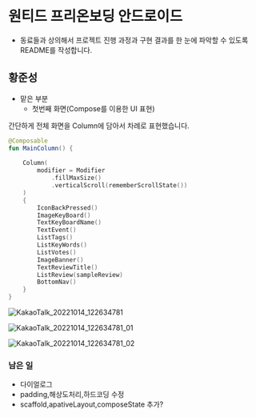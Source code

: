 # 원티드 프리온보딩 안드로이드
- 동료들과 상의해서 프로젝트 진행 과정과 구현 결과를 한 눈에 파악할 수 있도록 README를 작성합니다.

## 황준성
- 맡은 부분
    - 첫번째 화면(Compose를 이용한 UI 표현)


간단하게 전체 화면을 Column에 담아서 차례로 표현했습니다.

```kotlin
@Composable
fun MainColumn() {
    
    Column(
        modifier = Modifier
            .fillMaxSize()
            .verticalScroll(rememberScrollState())
    )
    {
        IconBackPressed()
        ImageKeyBoard()
        TextKeyBoardName()
        TextEvent()
        ListTags()
        ListKeyWords()
        ListVotes()
        ImageBanner()
        TextReviewTitle()
        ListReview(sampleReview)
        BottomNav()
    }
}
```
![KakaoTalk_20221014_122634781](https://user-images.githubusercontent.com/55780312/195756870-60ee5571-408d-4400-8f85-e62a0d26783b.jpg)

![KakaoTalk_20221014_122634781_01](https://user-images.githubusercontent.com/55780312/195756882-9c00dc42-f362-4d60-a65d-ac2ea4e9402b.jpg)

![KakaoTalk_20221014_122634781_02](https://user-images.githubusercontent.com/55780312/195756894-d44d4c05-c419-4301-a0c7-111b862b2fce.jpg)


### 남은 일
- 다이얼로그 
- padding,해상도처리,하드코딩 수정
- scaffold,apativeLayout,composeState 추가?
